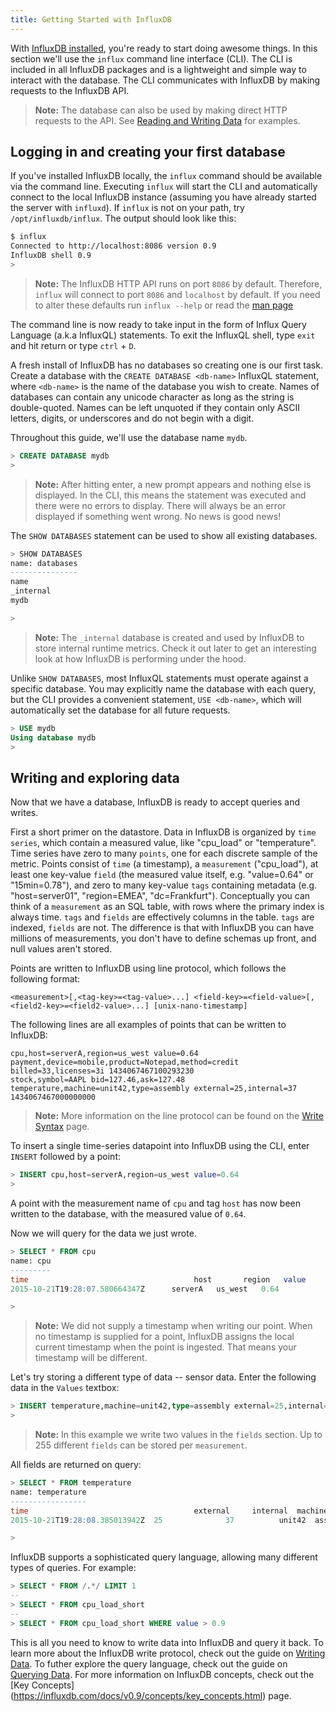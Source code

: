 ```yaml
---
title: Getting Started with InfluxDB
---
```


With [InfluxDB installed](installation.html), you're ready to start doing awesome things. In this section we'll use the `influx` command line interface (CLI). The CLI is included in all InfluxDB packages and is a lightweight and simple way to interact with the database. The CLI communicates with InfluxDB by making requests to the InfluxDB API. 

> **Note:** The database can also be used by making direct HTTP requests to the API. See [Reading and Writing Data](../concepts/reading_and_writing_data.html) for examples.

## Logging in and creating your first database
If you've installed InfluxDB locally, the `influx` command should be available via the command line. Executing `influx` will start the CLI and automatically connect to the local InfluxDB instance (assuming you have already started the server with `influxd`). If `influx` is not on your path, try `/opt/influxdb/influx`. The output should look like this:

```sh
$ influx
Connected to http://localhost:8086 version 0.9
InfluxDB shell 0.9
> 
```

> **Note:** The InfluxDB HTTP API runs on port `8086` by default. Therefore, `influx` will connect to port `8086` and `localhost` by default. If you need to alter these defaults run `influx --help` or read the [man page](../clients/shell.html)

The command line is now ready to take input in the form of Influx Query Language (a.k.a InfluxQL) statements. To exit the InfluxQL shell, type `exit` and hit return or type `ctrl` + `D`.

A fresh install of InfluxDB has no databases so creating one is our first task. Create a database with the `CREATE DATABASE <db-name>` InfluxQL statement, where `<db-name>` is the name of the database you wish to create. Names of databases can contain any unicode character as long as the string is double-quoted. Names can be left unquoted if they contain only ASCII letters, digits, or underscores and do not begin with a digit.

Throughout this guide, we'll use the database name `mydb`.

```sql
> CREATE DATABASE mydb
> 
```

> **Note:** After hitting enter, a new prompt appears and nothing else is displayed. In the CLI, this means the statement was executed and there were no errors to display. There will always be an error displayed if something went wrong. No news is good news!

The `SHOW DATABASES` statement can be used to show all existing databases.

```sql
> SHOW DATABASES
name: databases
---------------
name
_internal
mydb

> 
```

> **Note:** The `_internal` database is created and used by InfluxDB to store internal runtime metrics. Check it out later to get an interesting look at how InfluxDB is performing under the hood.

Unlike `SHOW DATABASES`, most InfluxQL statements must operate against a specific database. You may explicitly name the database with each query, but the CLI provides a convenient statement, `USE <db-name>`, which will automatically set the database for all future requests.

```sql
> USE mydb
Using database mydb
> 
```

## Writing and exploring data

Now that we have a database, InfluxDB is ready to accept queries and writes.

First a short primer on the datastore. Data in InfluxDB is organized by `time series`, which contain a measured value, like "cpu_load" or "temperature". Time series have zero to many `points`, one for each discrete sample of the metric. Points consist of `time` (a timestamp), a `measurement` ("cpu_load"), at least one key-value `field` (the measured value itself, e.g. "value=0.64" or "15min=0.78"), and zero to many key-value `tags` containing metadata (e.g. "host=server01", "region=EMEA", "dc=Frankfurt"). Conceptually you can think of a `measurement` as an SQL table, with rows where the primary index is always time. `tags` and `fields` are effectively columns in the table. `tags` are indexed, `fields` are not. The difference is that with InfluxDB you can have millions of measurements, you don't have to define schemas up front, and null values aren't stored.

Points are written to InfluxDB using line protocol, which follows the following format:

```
<measurement>[,<tag-key>=<tag-value>...] <field-key>=<field-value>[,<field2-key>=<field2-value>...] [unix-nano-timestamp]
```

The following lines are all examples of points that can be written to InfluxDB:

```
cpu,host=serverA,region=us_west value=0.64
payment,device=mobile,product=Notepad,method=credit billed=33,licenses=3i 1434067467100293230
stock,symbol=AAPL bid=127.46,ask=127.48
temperature,machine=unit42,type=assembly external=25,internal=37 1434067467000000000
```

> **Note:** More information on the line protocol can be found on the [Write Syntax](../write_protocols/write_syntax.html) page.

To insert a single time-series datapoint into InfluxDB using the CLI, enter `INSERT` followed by a point:

```sql
> INSERT cpu,host=serverA,region=us_west value=0.64
>
```

A point with the measurement name of `cpu` and tag `host` has now been written to the database, with the measured value of `0.64`.

Now we will query for the data we just wrote.

```sql
> SELECT * FROM cpu
name: cpu
---------
time		    	                     host     	region   value
2015-10-21T19:28:07.580664347Z  	serverA	  us_west	0.64

> 
```

> **Note:** We did not supply a timestamp when writing our point. When no timestamp is supplied for a point, InfluxDB assigns the local current timestamp when the point is ingested. That means your timestamp will be different.

Let's try storing a different type of data -- sensor data. Enter the following data in the `Values` textbox:

```sql
> INSERT temperature,machine=unit42,type=assembly external=25,internal=37
>
```

> **Note:** In this example we write two values in the `fields` section. Up to 255 different `fields` can be stored per `measurement`. 

All fields are returned on query:

```sql
> SELECT * FROM temperature
name: temperature
-----------------
time		                        	 external	  internal	machine	type
2015-10-21T19:28:08.385013942Z  25	        	37     		unit42  assembly

> 
```

InfluxDB supports a sophisticated query language, allowing many different types of queries. For example:

```sql
> SELECT * FROM /.*/ LIMIT 1
--
> SELECT * FROM cpu_load_short
--
> SELECT * FROM cpu_load_short WHERE value > 0.9
```

This is all you need to know to write data into InfluxDB and query it back. To learn more about the InfluxDB write protocol, check out the guide on [Writing Data](https://influxdb.com/docs/v0.9/guides/writing_data.html). To futher explore the query language, check out the guide on [Querying Data](https://influxdb.com/docs/v0.9/guides/querying_data.html). For more information on InfluxDB concepts, check out the [Key Concepts]
(https://influxdb.com/docs/v0.9/concepts/key_concepts.html) page.
